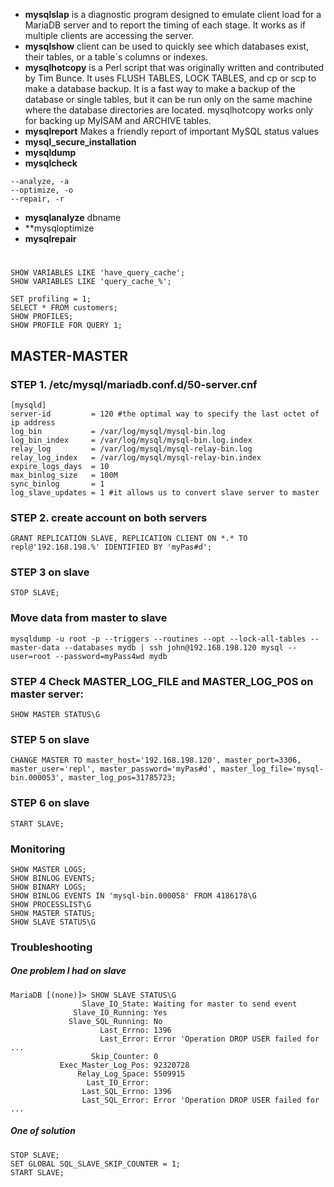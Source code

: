 * **mysqlslap** is a diagnostic program designed to emulate client load for a MariaDB server and to report the timing of each stage. It works as if multiple clients are accessing the server.
* **mysqlshow** client can be used to quickly see which databases exist, their tables, or a table´s columns or indexes.
* **mysqlhotcopy** is a Perl script that was originally written and contributed by Tim Bunce. It uses FLUSH TABLES, LOCK TABLES, and cp or scp to make a database backup. It is a fast way to make a backup of the database or single tables, but it can be run only on the same machine where the database directories are located.  mysqlhotcopy works only for backing up MyISAM and ARCHIVE tables. 
* **mysqlreport** Makes a friendly report of important MySQL status values
* **mysql_secure_installation**
* **mysqldump**
* **mysqlcheck**
```
--analyze, -a
--optimize, -o
--repair, -r
```
* **mysqlanalyze** dbname
* **mysqloptimize
* **mysqlrepair**
#
```
SHOW VARIABLES LIKE 'have_query_cache';
SHOW VARIABLES LIKE 'query_cache_%';

SET profiling = 1;
SELECT * FROM customers;
SHOW PROFILES;
SHOW PROFILE FOR QUERY 1;
```
## MASTER-MASTER
### STEP 1. /etc/mysql/mariadb.conf.d/50-server.cnf
```
[mysqld]
server-id         = 120 #the optimal way to specify the last octet of ip address
log_bin           = /var/log/mysql/mysql-bin.log
log_bin_index     = /var/log/mysql/mysql-bin.log.index
relay_log         = /var/log/mysql/mysql-relay-bin.log
relay_log_index   = /var/log/mysql/mysql-relay-bin.index
expire_logs_days  = 10
max_binlog_size   = 100M
sync_binlog       = 1
log_slave_updates = 1 #it allows us to convert slave server to master
```
### STEP 2. create account on both servers
```
GRANT REPLICATION SLAVE, REPLICATION CLIENT ON *.* TO repl@'192.168.198.%' IDENTIFIED BY 'myPas#d';
```
### STEP 3 on slave
```STOP SLAVE;```
### Move data from master to slave
```
mysqldump -u root -p --triggers --routines --opt --lock-all-tables --master-data --databases mydb | ssh john@192.168.198.120 mysql --user=root --password=myPass4wd mydb
```
### STEP 4 Check MASTER_LOG_FILE and MASTER_LOG_POS on master server:
```SHOW MASTER STATUS\G```
### STEP 5 on slave
```
CHANGE MASTER TO master_host='192.168.198.120', master_port=3306, master_user='repl', master_password='myPas#d', master_log_file='mysql-bin.000053', master_log_pos=31785723;
```
### STEP 6 on slave
```START SLAVE;```

### Monitoring
```
SHOW MASTER LOGS;
SHOW BINLOG EVENTS;
SHOW BINARY LOGS;
SHOW BINLOG EVENTS IN 'mysql-bin.000058' FROM 4186178\G
SHOW PROCESSLIST\G
SHOW МASTER STATUS;
SHOW SLAVE STATUS\G
```
### Troubleshooting
##### One problem I had on slave
```
MariaDB [(none)]> SHOW SLAVE STATUS\G
                Slave_IO_State: Waiting for master to send event
              Slave_IO_Running: Yes
             Slave_SQL_Running: No
                    Last_Errno: 1396
                    Last_Error: Error 'Operation DROP USER failed for ...
                  Skip_Counter: 0
           Exec_Master_Log_Pos: 92320728
               Relay_Log_Space: 5509915
                 Last_IO_Error:
                Last_SQL_Errno: 1396
                Last_SQL_Error: Error 'Operation DROP USER failed for ...
```
##### One of solution
```
STOP SLAVE;
SET GLOBAL SQL_SLAVE_SKIP_COUNTER = 1;
START SLAVE;
```
